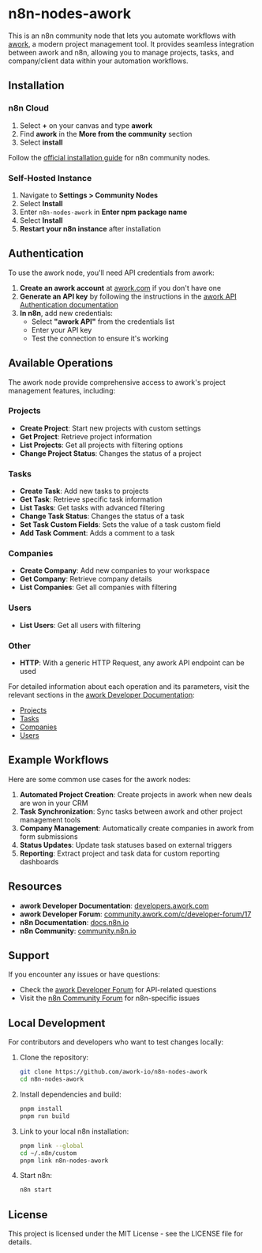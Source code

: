 # n8n-nodes-awork

This is an n8n community node that lets you automate workflows with [awork](https://www.awork.com/), a modern project management tool. It provides seamless integration between awork and n8n, allowing you to manage projects, tasks, and company/client data within your automation workflows.

## Installation

### n8n Cloud
1. Select **+** on your canvas and type **awork**
2. Find **awork** in the **More from the community** section
3. Select **install**

Follow the [official installation guide](https://docs.n8n.io/integrations/community-nodes/installation/verified-install/) for n8n community nodes.

### Self-Hosted Instance
1. Navigate to **Settings > Community Nodes**
2. Select **Install**
3. Enter `n8n-nodes-awork` in **Enter npm package name**
4. Select **Install**
5. **Restart your n8n instance** after installation

## Authentication

To use the awork node, you'll need API credentials from awork:

1. **Create an awork account** at [awork.com](https://www.awork.com/) if you don't have one
2. **Generate an API key** by following the instructions in the [awork API Authentication documentation](https://developers.awork.com/authentication#api-key)
3. **In n8n**, add new credentials:
   - Select **"awork API"** from the credentials list
   - Enter your API key
   - Test the connection to ensure it's working

## Available Operations

The awork node provide comprehensive access to awork's project management features, including:

### Projects
- **Create Project**: Start new projects with custom settings
- **Get Project**: Retrieve project information
- **List Projects**: Get all projects with filtering options
- **Change Project Status**: Changes the status of a project

### Tasks
- **Create Task**: Add new tasks to projects
- **Get Task**: Retrieve specific task information
- **List Tasks**: Get tasks with advanced filtering
- **Change Task Status**: Changes the status of a task
- **Set Task Custom Fields**: Sets the value of a task custom field
- **Add Task Comment**: Adds a comment to a task

### Companies
- **Create Company**: Add new companies to your workspace
- **Get Company**: Retrieve company details
- **List Companies**: Get all companies with filtering

### Users
- **List Users**: Get all users with filtering

### Other
- **HTTP**: With a generic HTTP Request, any awork API endpoint can be used

For detailed information about each operation and its parameters, visit the relevant sections in the [awork Developer Documentation](https://developers.awork.com/):
- [Projects](https://developers.awork.com/projects)
- [Tasks](https://developers.awork.com/tasks)
- [Companies](https://developers.awork.com/companies)
- [Users](https://developers.awork.com/users)

## Example Workflows

Here are some common use cases for the awork nodes:

1. **Automated Project Creation**: Create projects in awork when new deals are won in your CRM
2. **Task Synchronization**: Sync tasks between awork and other project management tools
3. **Company Management**: Automatically create companies in awork from form submissions
4. **Status Updates**: Update task statuses based on external triggers
5. **Reporting**: Extract project and task data for custom reporting dashboards

## Resources

- **awork Developer Documentation**: [developers.awork.com](https://developers.awork.com/)
- **awork Developer Forum**: [community.awork.com/c/developer-forum/17](https://community.awork.com/c/developer-forum/17)
- **n8n Documentation**: [docs.n8n.io](https://docs.n8n.io/)
- **n8n Community**: [community.n8n.io](https://community.n8n.io/)

## Support

If you encounter any issues or have questions:

- Check the [awork Developer Forum](https://community.awork.com/c/developer-forum/17) for API-related questions
- Visit the [n8n Community Forum](https://community.n8n.io/) for n8n-specific issues

## Local Development

For contributors and developers who want to test changes locally:

1. Clone the repository:
   ```bash
   git clone https://github.com/awork-io/n8n-nodes-awork
   cd n8n-nodes-awork
   ```

2. Install dependencies and build:
   ```bash
   pnpm install
   pnpm run build
   ```

3. Link to your local n8n installation:
   ```bash
   pnpm link --global
   cd ~/.n8n/custom
   pnpm link n8n-nodes-awork
   ```

4. Start n8n:
   ```bash
   n8n start
   ```

## License

This project is licensed under the MIT License - see the LICENSE file for details.
